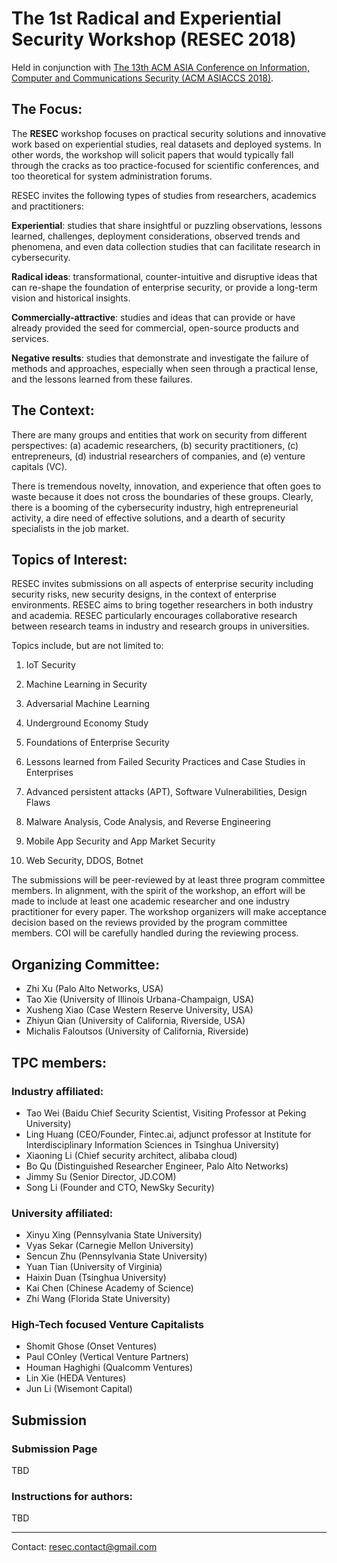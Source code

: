 # The 1st Radical and Experiential Security Workshop (RESEC 2018)

Held in conjunction with [The 13th ACM ASIA Conference on Information, Computer and Communications Security (ACM ASIACCS 2018)](http://asiaccs2018.org/).

## The Focus: 
The **RESEC** workshop focuses on practical security solutions and innovative work based on experiential studies, real datasets and deployed systems. In other words, the workshop will solicit papers that would typically fall through the cracks as too practice-focused for scientific conferences, and too theoretical for system administration forums.

RESEC invites the following types of studies from researchers, academics and practitioners:

**Experiential**: studies that share insightful or puzzling observations, lessons learned, challenges, deployment considerations, observed trends and phenomena, and even data collection studies that can facilitate research in cybersecurity. 

**Radical ideas**: transformational, counter-intuitive and disruptive ideas that can re-shape the foundation of enterprise security, or provide a long-term vision and historical insights. 

**Commercially-attractive**: studies and ideas that can provide or have already provided the seed for commercial, open-source products and services.

**Negative results**: studies that demonstrate and investigate the failure of methods and approaches, especially when seen through a practical lense, and the lessons learned from these failures.

## The Context: 
There are many groups and entities that work on security from different perspectives: (a) academic researchers, (b) security practitioners, (c) entrepreneurs, (d) industrial researchers of companies, and (e) venture capitals (VC).

There is tremendous novelty, innovation, and experience that often goes to waste because it does not cross the boundaries of these groups. Clearly, there is a booming of the cybersecurity industry, high entrepreneurial activity, a dire need of effective solutions, and a dearth of security specialists in the job market. 

## Topics of Interest: 
RESEC invites submissions on all aspects of enterprise security including security risks, new security designs, in the context of enterprise environments. RESEC aims to bring together researchers in both industry and academia. RESEC particularly encourages collaborative research between research teams in industry and research groups in universities.

Topics include, but are not limited to:

1. IoT Security

2. Machine Learning in Security

3. Adversarial Machine Learning 

4. Underground Economy Study

5. Foundations of Enterprise Security

6. Lessons learned from Failed Security Practices and Case Studies in Enterprises

7. Advanced persistent attacks (APT), Software Vulnerabilities, Design Flaws

8. Malware Analysis, Code Analysis, and Reverse Engineering

9. Mobile App Security and App Market Security

10. Web Security, DDOS, Botnet

The submissions will be peer-reviewed by at least three program committee members. In alignment, with the spirit of the workshop, an effort will be made to include at least one academic researcher and one industry practitioner for every paper. The workshop organizers will make acceptance decision based on the reviews provided by the program committee members. COI will be carefully handled during the reviewing process.


## Organizing Committee: 

* Zhi Xu (Palo Alto Networks, USA)
* Tao Xie (University of Illinois Urbana-Champaign, USA)
* Xusheng Xiao (Case Western Reserve University, USA)
* Zhiyun Qian (University of California, Riverside, USA)
* Michalis Faloutsos (University of California, Riverside)

## TPC members:

### Industry affiliated:
* Tao Wei (Baidu Chief Security Scientist, Visiting Professor at Peking University)
* Ling Huang (CEO/Founder, Fintec.ai, adjunct professor at Institute for Interdisciplinary Information Sciences in Tsinghua University)
* Xiaoning Li (Chief security architect, alibaba cloud)
* Bo Qu (Distinguished Researcher Engineer, Palo Alto Networks)
* Jimmy Su (Senior Director, JD.COM)
* Song Li (Founder and CTO, NewSky Security)

### University affiliated:
* Xinyu Xing (Pennsylvania State University)
* Vyas Sekar (Carnegie Mellon University)
* Sencun Zhu (Pennsylvania State University)
* Yuan Tian (University of Virginia)
* Haixin Duan (Tsinghua University)
* Kai Chen (Chinese Academy of Science)
* Zhi Wang (Florida State University)

### High-Tech focused Venture Capitalists
* Shomit Ghose (Onset Ventures)
* Paul COnley (Vertical Venture Partners)
* Houman Haghighi (Qualcomm Ventures)
* Lin Xie  (HEDA Ventures)
* Jun Li (Wisemont Capital)

## Submission 

### Submission Page
TBD

### Instructions for authors:
TBD

-----------
Contact: resec.contact@gmail.com


